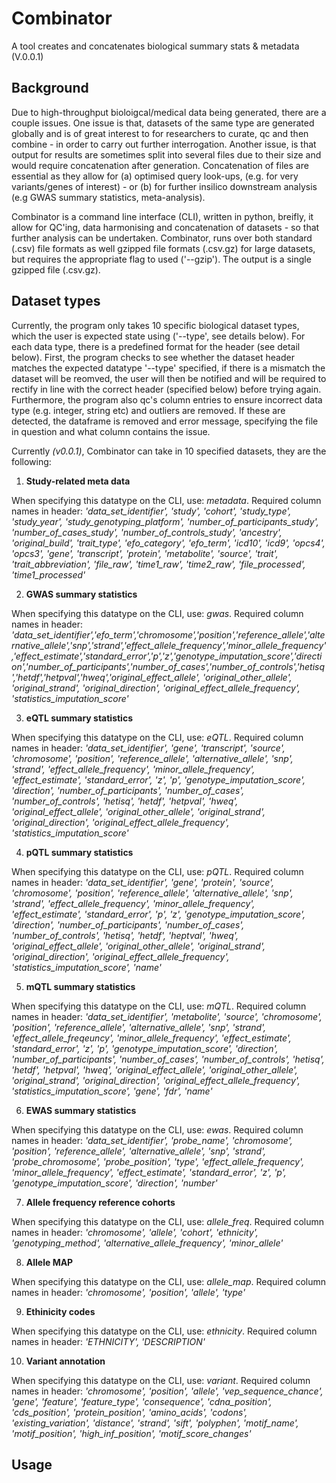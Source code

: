 # Combinator

A tool creates and concatenates biological summary stats & metadata (V.0.0.1)

## Background

Due to high-throughput bioloigcal/medical data being generated, there are a couple issues. One issue is that, datasets of the same type are generated globally and is of great interest to for researchers to curate, qc and then combine - in order to carry out further  interrogation. Another issue, is that output for results are sometimes split into several files due to their size and would require concatenation after generation. Concatenation of files are essential as they allow for (a) optimised query look-ups, (e.g. for very variants/genes of interest) - or (b) for further insilico downstream analysis (e.g GWAS summary statistics, meta-analysis). 

Combinator is a command line interface (CLI), written in python, breifly, it allow for QC'ing, data harmonising and concatenation of datasets - so that further analysis can be undertaken. Combinator, runs over both standard (.csv) file formats as well gzipped file formats (.csv.gz) for large datasets, but requires the appropriate flag to used ('--gzip'). The output is a single gzipped file (.csv.gz).

## Dataset types

Currently, the program only takes 10 specific biological dataset types, which the user is expected state using ('--type', see details below). For each data type, there is a predefined format for the header (see detail below). First, the program checks to see  whether the dataset header matches the expected datatype '--type' specified, if there is a mismatch the dataset will be reomved, the user will then be notified and will be required to rectify in line with the correct header (specified below) before trying again. Furthermore, the program also qc's column entries to ensure incorrect data type (e.g. integer, string etc) and outliers are removed. If these are detected, the dataframe is removed and error message, specifying the file in question and what column contains the issue.

Currently *(v0.0.1)*, Combinator can take in 10 specified datasets, they are the following:

1. **Study-related meta data**

When specifying this datatype on the CLI, use: *metadata*. Required column names in header: *'data_set_identifier', 'study', 'cohort', 'study_type', 'study_year', 'study_genotyping_platform', 'number_of_participants_study', 'number_of_cases_study', 'number_of_controls_study', 'ancestry', 'original_build', 'trait_type', 'efo_category', 'efo_term', 'icd10', 'icd9', 'opcs4', 'opcs3', 'gene', 'transcript', 'protein', 'metabolite', 'source', 'trait', 'trait_abbreviation', 'file_raw', 'time1_raw', 'time2_raw', 'file_processed', 'time1_processed'*

2. **GWAS summary statistics**

When specifying this datatype on the CLI, use: *gwas*. Required column names in header: *'data_set_identifier','efo_term','chromosome','position','reference_allele','alternative_allele','snp','strand','effect_allele_frequency','minor_allele_frequency','effect_estimate','standard_error','p','z','genotype_imputation_score','direction','number_of_participants','number_of_cases','number_of_controls','hetisq','hetdf','hetpval','hweq','original_effect_allele', 'original_other_allele', 'original_strand', 'original_direction', 'original_effect_allele_frequency', 'statistics_imputation_score'*

3. **eQTL summary statistics**

When specifying this datatype on the CLI, use:  *eQTL*. Required column names in header: *'data_set_identifier', 'gene', 'transcript', 'source', 'chromosome', 'position', 'reference_allele', 'alternative_allele', 'snp', 'strand', 'effect_allele_frequency', 'minor_allele_frequency', 'effect_estimate', 'standard_error', 'z', 'p', 'genotype_imputation_score', 'direction', 'number_of_participants', 'number_of_cases', 'number_of_controls', 'hetisq', 'hetdf', 'hetpval', 'hweq', 'original_effect_allele', 'original_other_allele', 'original_strand', 'original_direction', 'original_effect_allele_frequency', 'statistics_imputation_score'*

4. **pQTL summary statistics**

When specifying this datatype on the CLI, use: *pQTL*. Required column names in header: *'data_set_identifier', 'gene', 'protein', 'source', 'chromosome', 'position', 'reference_allele', 'alternative_allele', 'snp', 'strand', 'effect_allele_frequency', 'minor_allele_frequency', 'effect_estimate', 'standard_error', 'p', 'z', 'genotype_imputation_score', 'direction', 'number_of_participants', 'number_of_cases', 'number_of_controls', 'hetisq', 'hetdf', 'heptval', 'hweq', 'original_effect_allele', 'original_other_allele', 'original_strand', 'original_direction', 'original_effect_allele_frequency', 'statistics_imputation_score', 'name'*

5. **mQTL summary statistics**

When specifying this datatype on the CLI, use: *mQTL*. Required column names in header: *'data_set_identifier', 'metabolite', 'source', 'chromosome', 'position', 'reference_allele', 'alternative_allele', 'snp', 'strand', 'effect_allele_freqeuncy', 'minor_allele_frequency', 'effect_estimate', 'standard_error', 'z', 'p', 'genotype_imputation_score', 'direction', 'number_of_participants', 'number_of_cases', 'number_of_controls', 'hetisq', 'hetdf', 'hetpval', 'hweq', 'original_effect_allele', 'original_other_allele', 'original_strand', 'original_direction', 'original_effect_allele_frequency', 'statistics_imputation_score', 'gene', 'fdr', 'name'*

6. **EWAS summary statistics**

When specifying this datatype on the CLI, use: *ewas*. Required column names in header: *'data_set_identifier', 'probe_name', 'chromosome', 'position', 'reference_allele', 'alternative_allele', 'snp', 'strand', 'probe_chromosome', 'probe_position', 'type', 'effect_allele_frequency', 'minor_allele_frequency', 'effect_estimate', 'standard_error', 'z', 'p', 'genotype_imputation_score', 'direction', 'number'*

7. **Allele frequency reference cohorts**

When specifying this datatype on the CLI, use: *allele_freq*. Required column names in header: *'chromosome', 'allele', 'cohort', 'ethnicity', 'genotyping_method', 'alternative_allele_frequency', 'minor_allele'*

8. **Allele MAP**

When specifying this datatype on the CLI, use: *allele_map*. Required column names in header: *'chromosome', 'position', 'allele', 'type'*

9. **Ethinicity codes**

When specifying this datatype on the CLI, use: *ethnicity*. Required column names in header: *'ETHNICITY', 'DESCRIPTION'*

10. **Variant annotation**

When specifying this datatype on the CLI, use: *variant*. Required column names in header: *'chromosome', 'position', 'allele', 'vep_sequence_chance', 'gene', 'feature', 'feature_type', 'consequence', 'cdna_position', 'cds_position', 'protein_position', 'amino_acids', 'codons', 'existing_variation', 'distance', 'strand', 'sift', 'polyphen', 'motif_name', 'motif_position', 'high_inf_position', 'motif_score_changes'*


## Usage